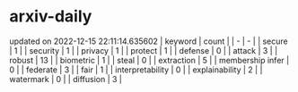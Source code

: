 # arxiv-daily
updated on 2022-12-15 22:11:14.635602
| keyword | count |
| - | - |
| secure | 1 |
| security | 1 |
| privacy | 1 |
| protect | 1 |
| defense | 0 |
| attack | 3 |
| robust | 13 |
| biometric | 1 |
| steal | 0 |
| extraction | 5 |
| membership infer | 0 |
| federate | 3 |
| fair | 1 |
| interpretability | 0 |
| explainability | 2 |
| watermark | 0 |
| diffusion | 3 |
